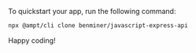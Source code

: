 To quickstart your app, run the following command: 

```bash
npx @ampt/cli clone benminer/javascript-express-api
```

Happy coding!